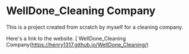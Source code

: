 # WellDone_Cleaning Company
This is a project created from scratch by myself for a cleaning company.

Here's a link to the website.
[ WellDone_Cleaning Company(https://henry1317.github.io/WellDone_Cleaning/)
